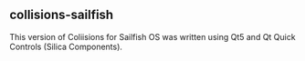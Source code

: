 ## collisions-sailfish

This version of Coliisions for Sailfish OS was written using Qt5 and Qt Quick Controls (Silica Components).

